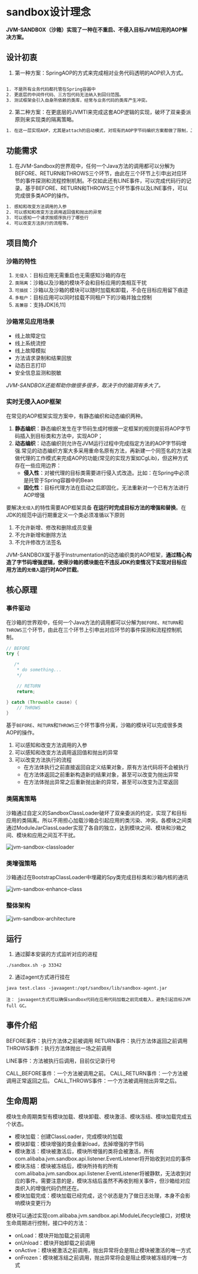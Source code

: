 # sandbox设计理念

**JVM-SANDBOX（沙箱）实现了一种在不重启、不侵入目标JVM应用的AOP解决方案。**

## 设计初衷

1. 第一种方案：SpringAOP的方式来完成相对业务代码透明的AOP织入方式。

```txt

1. 不是所有业务代码都托管在Spring容器中
2. 更底层的中间件代码、三方包代码无法纳入到回归范围。
3. 测试框架会引入自身所依赖的类库，经常与业务代码的类库产生冲突。
```

2. 第二种方案：在更底层的JVMTI来完成这套AOP逻辑的实现，破坏了双亲委派原则来实现类的隔离策略。
```txt
1. 在这一层实现AOP，尤其是attach的启动模式，对现有的AOP字节码编织方案都做了限制，JDKProxy、CgLib等常见的AOP实现框架都无法满足需求，所以我们用ASM构造了一套精巧的字节码编织策略。
```

## 功能需求

1. 在JVM-Sandbox的世界观中，任何一个Java方法的调用都可以分解为BEFORE、RETURN和THROWS三个环节，由此在三个环节上引申出对应环节的事件探测和流程控制机制。不仅如此还有LINE事件，可以完成代码行的记录。基于BEFORE、RETURN和THROWS三个环节事件以及LINE事件，可以完成很多类AOP的操作。

```txt
1. 感知和改变方法调用的入参
2. 可以感知和改变方法调用返回值和抛出的异常
3. 可以感知一个请求按顺序执行了哪些行
4. 可以改变方法执行的流程等。
```

## 项目简介


### 沙箱的特性

1. `无侵入`：目标应用无需重启也无需感知沙箱的存在
1. `类隔离`：沙箱以及沙箱的模块不会和目标应用的类相互干扰
1. `可插拔`：沙箱以及沙箱的模块可以随时加载和卸载，不会在目标应用留下痕迹
1. `多租户`：目标应用可以同时挂载不同租户下的沙箱并独立控制
1. `高兼容`：支持JDK[6,11]

### 沙箱常见应用场景

- 线上故障定位
- 线上系统流控
- 线上故障模拟
- 方法请求录制和结果回放
- 动态日志打印
- 安全信息监测和脱敏

*JVM-SANDBOX还能帮助你做很多很多，取决于你的脑洞有多大了。*

### 实时无侵入AOP框架

在常见的AOP框架实现方案中，有静态编织和动态编织两种。

1. **静态编织**：静态编织发生在字节码生成时根据一定框架的规则提前将AOP字节码插入到目标类和方法中，实现AOP；
2. **动态编织**：动态编织则允许在JVM运行过程中完成指定方法的AOP字节码增强.常见的动态编织方案大多采用重命名原有方法，再新建一个同签名的方法来做代理的工作模式来完成AOP的功能(常见的实现方案如CgLib)，但这种方式存在一些应用边界：
   - **侵入性**：对被代理的目标类需要进行侵入式改造。比如：在Spring中必须是托管于Spring容器中的Bean
   - **固化性**：目标代理方法在启动之后即固化，无法重新对一个已有方法进行AOP增强
 
要解决`无侵入`的特性需要AOP框架具备 **在运行时完成目标方法的增强和替换**。在JDK的规范中运行期重定义一个类必须准循以下原则
  1. 不允许新增、修改和删除成员变量
  1. 不允许新增和删除方法
  1. 不允许修改方法签名

JVM-SANDBOX属于基于Instrumentation的动态编织类的AOP框架，**通过精心构造了字节码增强逻辑，使得沙箱的模块能在不违反JDK约束情况下实现对目标应用方法的`无侵入`运行时AOP拦截**。

## 核心原理

### 事件驱动

在沙箱的世界观中，任何一个Java方法的调用都可以分解为`BEFORE`、`RETURN`和`THROWS`三个环节，由此在三个环节上引申出对应环节的事件探测和流程控制机制。

```java
// BEFORE
try {

   /*
    * do something...
    */

    // RETURN
    return;

} catch (Throwable cause) {
    // THROWS
}
```

基于`BEFORE`、`RETURN`和`THROWS`三个环节事件分离，沙箱的模块可以完成很多类AOP的操作。

1. 可以感知和改变方法调用的入参
1. 可以感知和改变方法调用返回值和抛出的异常
1. 可以改变方法执行的流程
    - 在方法体执行之前直接返回自定义结果对象，原有方法代码将不会被执行
    - 在方法体返回之前重新构造新的结果对象，甚至可以改变为抛出异常
    - 在方法体抛出异常之后重新抛出新的异常，甚至可以改变为正常返回

### 类隔离策略

沙箱通过自定义的SandboxClassLoader破坏了双亲委派的约定，实现了和目标应用的类隔离。所以不用担心加载沙箱会引起应用的类污染、冲突。各模块之间类通过ModuleJarClassLoader实现了各自的独立，达到模块之间、模块和沙箱之间、模块和应用之间互不干扰。

![jvm-sandbox-classloader](./.img/jvm-sandbox-classloader.png)

### 类增强策略

沙箱通过在BootstrapClassLoader中埋藏的Spy类完成目标类和沙箱内核的通讯

![jvm-sandbox-enhance-class](./.img/jvm-sandbox-enhance-class.jpg)

### 整体架构

![jvm-sandbox-architecture](./.img/jvm-sandbox-architecture.png)

## 运行

1. 通过脚本安装的方式监听对应的进程

```shell
./sandbox.sh -p 33342
```

2. 通过agent方式进行挂在

```shell
java test.class -javaagent:/opt/sandbox/lib/sandbox-agent.jar

注： javaagent方式可以确保sandbox代码在应用代码加载之前完成载入，避免引起目标JVM full GC。
```

## 事件介绍

BEFORE事件：执行方法体之前被调用
RETURN事件：执行方法体返回之前调用
THROWS事件：执行方法体抛出一场之前调用

LINE事件：方法被执行后调用，目前仅记录行号

CALL_BEFORE事件：一个方法被调用之前。
CALL_RETURN事件：一个方法被调用正常返回之后。
CALL_THROWS事件：一个方法被调用抛出异常之后。

## 生命周期

模块生命周期类型有模块加载、模块卸载、模块激活、模块冻结、模块加载完成五个状态。

+ 模块加载：创建ClassLoader，完成模块的加载
+ 模块卸载：模块增强的类会重新load，去掉增强的字节码
+ 模块激活：模块被激活后，模块所增强的类将会被激活，所有com.alibaba.jvm.sandbox.api.listener.EventListener将开始收到对应的事件
+ 模块冻结：模块被冻结后，模块所持有的所有com.alibaba.jvm.sandbox.api.listener.EventListener将被静默，无法收到对应的事件。需要注意的是，模块冻结后虽然不再收到相关事件，但沙箱给对应类织入的增强代码仍然还在。
+ 模块加载完成：模块加载已经完成，这个状态是为了做日志处理，本身不会影响模块变更行为

模块可以通过实现com.alibaba.jvm.sandbox.api.ModuleLifecycle接口，对模块生命周期进行控制，接口中的方法：

+ onLoad：模块开始加载之前调用
+ onUnload：模块开始卸载之前调用
+ onActive：模块被激活之前调用，抛出异常将会是阻止模块被激活的唯一方式
+ onFrozen：模块被冻结之前调用，抛出异常将会是阻止模块被冻结的唯一方式